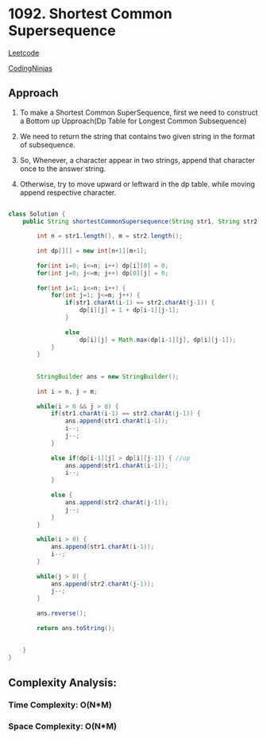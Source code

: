 # 1092. Shortest Common Supersequence

[Leetcode](https://leetcode.com/problems/shortest-common-supersequence/)

[CodingNinjas](https://www.naukri.com/code360/problems/shortest-common-supersequence_4244493?utm_source=striver&utm_medium=website&utm_campaign=a_zcoursetuf&leftPanelTabValue=SUBMISSION)

## Approach

1. To make a Shortest Common SuperSequence, first we need to construct a Bottom up Upproach(Dp Table for Longest Common Subsequence)

2. We need to return the string that contains two given string in the format of subsequence.

3. So, Whenever, a character appear in two strings, append that character once to the answer string.

4. Otherwise, try to move upward or leftward in the dp table. while moving append respective character.


```Java

class Solution {
    public String shortestCommonSupersequence(String str1, String str2) {
        
        int n = str1.length(), m = str2.length();
        
        int dp[][] = new int[n+1][m+1];
        
        for(int i=0; i<=n; i++) dp[i][0] = 0;
        for(int j=0; j<=m; j++) dp[0][j] = 0;
        
        for(int i=1; i<=n; i++) {
            for(int j=1; j<=m; j++) {
                if(str1.charAt(i-1) == str2.charAt(j-1)) {
                    dp[i][j] = 1 + dp[i-1][j-1];
                }
                
                else 
                    dp[i][j] = Math.max(dp[i-1][j], dp[i][j-1]);
            }
        }
        
        
        StringBuilder ans = new StringBuilder();
        
        int i = n, j = m;
        
        while(i > 0 && j > 0) {
            if(str1.charAt(i-1) == str2.charAt(j-1)) {
                ans.append(str1.charAt(i-1));
                i--;
                j--;
            }
        
            else if(dp[i-1][j] > dp[i][j-1]) { //up 
                ans.append(str1.charAt(i-1));
                i--;
            }
            
            else {
                ans.append(str2.charAt(j-1));
                j--;
            }
        }
        
        while(i > 0) {
            ans.append(str1.charAt(i-1));
            i--;
        }
        
        while(j > 0) {
            ans.append(str2.charAt(j-1));
            j--;
        }
        
        ans.reverse();
        
        return ans.toString();
        
        
    }
}

```

## Complexity Analysis:

### Time Complexity: O(N\*M)

### Space Complexity: O(N*M)